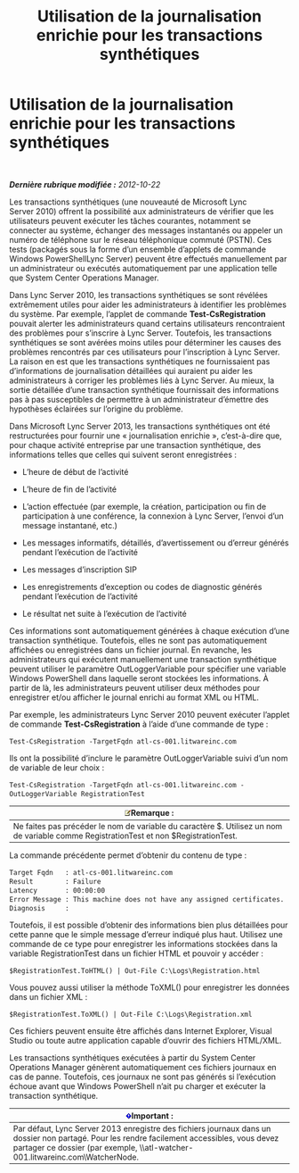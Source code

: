 ﻿---
title: Utilisation de la journalisation enrichie pour les transactions synthétiques
TOCTitle: Utilisation de la journalisation enrichie pour les transactions synthétiques
ms:assetid: 32714a71-9f42-4d5b-a508-e176d8f08bbf
ms:mtpsurl: https://technet.microsoft.com/fr-fr/library/JJ204798(v=OCS.15)
ms:contentKeyID: 49296807
ms.date: 05/20/2016
mtps_version: v=OCS.15
ms.translationtype: HT
---

# Utilisation de la journalisation enrichie pour les transactions synthétiques

 

_**Dernière rubrique modifiée :** 2012-10-22_

Les transactions synthétiques (une nouveauté de Microsoft Lync Server 2010) offrent la possibilité aux administrateurs de vérifier que les utilisateurs peuvent exécuter les tâches courantes, notamment se connecter au système, échanger des messages instantanés ou appeler un numéro de téléphone sur le réseau téléphonique commuté (PSTN). Ces tests (packagés sous la forme d’un ensemble d’applets de commande Windows PowerShellLync Server) peuvent être effectués manuellement par un administrateur ou exécutés automatiquement par une application telle que System Center Operations Manager.

Dans Lync Server 2010, les transactions synthétiques se sont révélées extrêmement utiles pour aider les administrateurs à identifier les problèmes du système. Par exemple, l’applet de commande **Test-CsRegistration** pouvait alerter les administrateurs quand certains utilisateurs rencontraient des problèmes pour s’inscrire à Lync Server. Toutefois, les transactions synthétiques se sont avérées moins utiles pour déterminer les causes des problèmes rencontrés par ces utilisateurs pour l’inscription à Lync Server. La raison en est que les transactions synthétiques ne fournissaient pas d’informations de journalisation détaillées qui auraient pu aider les administrateurs à corriger les problèmes liés à Lync Server. Au mieux, la sortie détaillée d’une transaction synthétique fournissait des informations pas à pas susceptibles de permettre à un administrateur d’émettre des hypothèses éclairées sur l’origine du problème.

Dans Microsoft Lync Server 2013, les transactions synthétiques ont été restructurées pour fournir une « journalisation enrichie », c’est-à-dire que, pour chaque activité entreprise par une transaction synthétique, des informations telles que celles qui suivent seront enregistrées :

  - L’heure de début de l’activité

  - L’heure de fin de l’activité

  - L’action effectuée (par exemple, la création, participation ou fin de participation à une conférence, la connexion à Lync Server, l’envoi d’un message instantané, etc.)

  - Les messages informatifs, détaillés, d’avertissement ou d’erreur générés pendant l’exécution de l’activité

  - Les messages d’inscription SIP

  - Les enregistrements d’exception ou codes de diagnostic générés pendant l’exécution de l’activité

  - Le résultat net suite à l’exécution de l’activité

Ces informations sont automatiquement générées à chaque exécution d’une transaction synthétique. Toutefois, elles ne sont pas automatiquement affichées ou enregistrées dans un fichier journal. En revanche, les administrateurs qui exécutent manuellement une transaction synthétique peuvent utiliser le paramètre OutLoggerVariable pour spécifier une variable Windows PowerShell dans laquelle seront stockées les informations. À partir de là, les administrateurs peuvent utiliser deux méthodes pour enregistrer et/ou afficher le journal enrichi au format XML ou HTML.

Par exemple, les administrateurs Lync Server 2010 peuvent exécuter l’applet de commande **Test-CsRegistration** à l’aide d’une commande de type :

    Test-CsRegistration -TargetFqdn atl-cs-001.litwareinc.com

Ils ont la possibilité d’inclure le paramètre OutLoggerVariable suivi d’un nom de variable de leur choix :

    Test-CsRegistration -TargetFqdn atl-cs-001.litwareinc.com -OutLoggerVariable RegistrationTest

<table>
<thead>
<tr class="header">
<th><img src="images/Gg398920.note(OCS.15).gif" title="note" alt="note" />Remarque :</th>
</tr>
</thead>
<tbody>
<tr class="odd">
<td>Ne faites pas précéder le nom de variable du caractère $. Utilisez un nom de variable comme RegistrationTest et non $RegistrationTest.</td>
</tr>
</tbody>
</table>


La commande précédente permet d’obtenir du contenu de type :

    Target Fqdn   : atl-cs-001.litwareinc.com
    Result        : Failure
    Latency       : 00:00:00
    Error Message : This machine does not have any assigned certificates.
    Diagnosis     :

Toutefois, il est possible d’obtenir des informations bien plus détaillées pour cette panne que le simple message d’erreur indiqué plus haut. Utilisez une commande de ce type pour enregistrer les informations stockées dans la variable RegistrationTest dans un fichier HTML et pouvoir y accéder :

    $RegistrationTest.ToHTML() | Out-File C:\Logs\Registration.html

Vous pouvez aussi utiliser la méthode ToXML() pour enregistrer les données dans un fichier XML :

    $RegistrationTest.ToXML() | Out-File C:\Logs\Registration.xml

Ces fichiers peuvent ensuite être affichés dans Internet Explorer, Visual Studio ou toute autre application capable d’ouvrir des fichiers HTML/XML.

Les transactions synthétiques exécutées à partir du System Center Operations Manager génèrent automatiquement ces fichiers journaux en cas de panne. Toutefois, ces journaux ne sont pas générés si l’exécution échoue avant que Windows PowerShell n’ait pu charger et exécuter la transaction synthétique.

<table>
<thead>
<tr class="header">
<th><img src="images/Gg425917.important(OCS.15).gif" title="important" alt="important" />Important :</th>
</tr>
</thead>
<tbody>
<tr class="odd">
<td>Par défaut, Lync Server 2013 enregistre des fichiers journaux dans un dossier non partagé. Pour les rendre facilement accessibles, vous devez partager ce dossier (par exemple, \\atl-watcher-001.litwareinc.com\WatcherNode.</td>
</tr>
</tbody>
</table>

